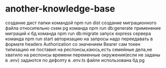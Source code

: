 # another-knowledge-base
создание дист папки командой npm run dist
создание миграционного файла относительно схем pg команда npm run db:generate
применение миграций к бд команда npm run db:migrate
запуск express сервера команда npm run start
авторизацию на запросы надо переедавать в формате headers Authorization со значением Bearer сам токен
типизацию не поставил на респонсы,каюсь,есть семейные дела,не хватило на респонсы времени
переменные окружения(если не заданы в .env) задаются по дефолту в .env.ts файле
использована бд pg
